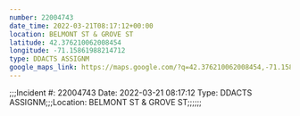 ```yaml
---
number: 22004743
date_time: 2022-03-21T08:17:12+00:00
location: BELMONT ST & GROVE ST
latitude: 42.376210062008454
longitude: -71.15861988214712
type: DDACTS ASSIGNM
google_maps_link: https://maps.google.com/?q=42.376210062008454,-71.15861988214712
---
```


;;;Incident #: 22004743   Date: 2022-03-21 08:17:12   Type: DDACTS ASSIGNM;;;Location: BELMONT ST & GROVE ST;;;;;;
